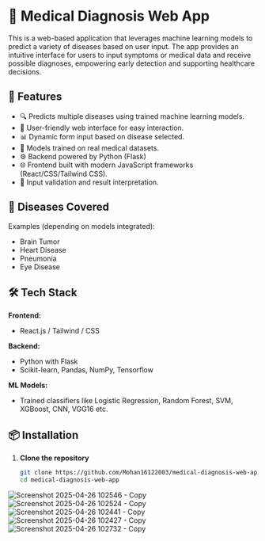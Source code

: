 # 🏥 Medical Diagnosis Web App

This is a web-based application that leverages machine learning models to predict a variety of diseases based on user input. The app provides an intuitive interface for users to input symptoms or medical data and receive possible diagnoses, empowering early detection and supporting healthcare decisions.

## 🚀 Features

- 🔍 Predicts multiple diseases using trained machine learning models.
- 💬 User-friendly web interface for easy interaction.
- 📊 Dynamic form input based on disease selected.
- 🧠 Models trained on real medical datasets.
- ⚙️ Backend powered by Python (Flask)
- 🌐 Frontend built with modern JavaScript frameworks (React/CSS/Tailwind CSS).
- 🧪 Input validation and result interpretation.

## 🧠 Diseases Covered

Examples (depending on models integrated):

- Brain Tumor
- Heart Disease
- Pneumonia
- Eye Disease

## 🛠️ Tech Stack

**Frontend:**
- React.js  / Tailwind / CSS

**Backend:**
- Python with Flask 
- Scikit-learn, Pandas, NumPy, Tensorflow

**ML Models:**
- Trained classifiers like Logistic Regression, Random Forest, SVM, XGBoost, CNN, VGG16 etc.

## 📦 Installation

1. **Clone the repository**
   ```bash
   git clone https://github.com/Mohan16122003/medical-diagnosis-web-app.git
   cd medical-diagnosis-web-app

![Screenshot 2025-04-26 102546 - Copy](https://github.com/user-attachments/assets/4ffe7306-404f-4535-9bd5-49560a9f191a)
![Screenshot 2025-04-26 102524 - Copy](https://github.com/user-attachments/assets/2b0d8d49-9d73-469a-95ca-087ae5f4e7e3)
![Screenshot 2025-04-26 102441 - Copy](https://github.com/user-attachments/assets/9f69d560-7384-490f-a572-48d033edd7df)
![Screenshot 2025-04-26 102427 - Copy](https://github.com/user-attachments/assets/544d4cc4-3f49-4aea-807e-00a5ec4a6bd3)
![Screenshot 2025-04-26 102732 - Copy](https://github.com/user-attachments/assets/747e7726-4b77-4292-8b86-59fa34f924f7)
